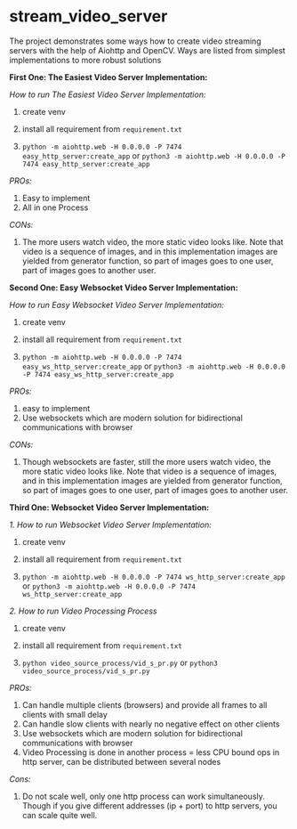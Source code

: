 # stream_video_server

The project demonstrates some ways how to create video streaming servers with the help of Aiohttp and OpenCV.
Ways are listed from simplest implementations to more robust solutions

**First One: The Easiest Video Server Implementation:**

_How to run The Easiest Video Server Implementation:_

1. create venv

2. install all requirement from `requirement.txt`

3. `python -m aiohttp.web -H 0.0.0.0 -P 7474 easy_http_server:create_app`
 or 
 `python3 -m aiohttp.web -H 0.0.0.0 -P 7474 easy_http_server:create_app`

_PROs:_

1. Easy to implement
2. All in one Process

_CONs:_

1. The more users watch video, the more static video looks like. Note that video is a sequence of images, and in this
implementation images are yielded from generator function, so part of images goes to one user, part of images goes
to another user.

**Second One: Easy Websocket Video Server Implementation:**

_How to run Easy Websocket Video Server Implementation:_

1. create venv

2. install all requirement from `requirement.txt`

3. `python -m aiohttp.web -H 0.0.0.0 -P 7474 easy_ws_http_server:create_app`
 or 
 `python3 -m aiohttp.web -H 0.0.0.0 -P 7474 easy_ws_http_server:create_app`

_PROs:_

1. easy to implement
2. Use websockets which are modern solution for bidirectional communications with browser

_CONs:_

1. Though websockets are faster, still the more users watch video, the more static video looks like.
Note that video is a sequence of images, and in this implementation images are yielded from generator function,
so part of images goes to one user, part of images goes to another user.

**Third One: Websocket Video Server Implementation:**

_1. How to run Websocket Video Server Implementation:_

1. create venv

2. install all requirement from `requirement.txt`

3. `python -m aiohttp.web -H 0.0.0.0 -P 7474 ws_http_server:create_app`
 or 
 `python3 -m aiohttp.web -H 0.0.0.0 -P 7474 ws_http_server:create_app`

_2. How to run Video Processing Process_

1. create venv

2. install all requirement from `requirement.txt`

3. `python video_source_process/vid_s_pr.py`
 or 
 `python3 video_source_process/vid_s_pr.py`
 
_PROs:_

1. Can handle multiple clients (browsers) and provide all frames to all clients with small delay
2. Can handle slow clients with nearly no negative effect on other clients
3. Use websockets which are modern solution for bidirectional communications with browser
4. Video Processing is done in another process = less CPU bound ops in http server,
can be distributed between several nodes

_Cons:_

1. Do not scale well, only one http process can work simultaneously. 
Though if you give different addresses (ip + port) to http servers, you can scale quite well.